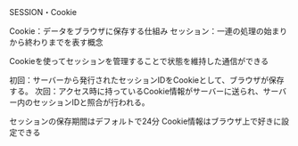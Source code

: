 SESSION・Cookie

Cookie：データをブラウザに保存する仕組み
セッション：一連の処理の始まりから終わりまでを表す概念

Cookieを使ってセッションを管理することで状態を維持した通信ができる

初回：サーバーから発行されたセッションIDをCookieとして、ブラウザが保存する。
次回：アクセス時に持っているCookie情報がサーバーに送られ、サーバー内のセッションIDと照合が行われる。

セッションの保存期間はデフォルトで24分
Cookie情報はブラウザ上で好きに設定できる